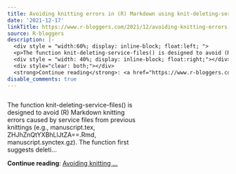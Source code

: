 ```yaml
---
title: Avoiding knitting errors in (R) Markdown using knit-deleting-service-files()
date: '2021-12-17'
linkTitle: https://www.r-bloggers.com/2021/12/avoiding-knitting-errors-in-r-markdown-using-knit-deleting-service-files/
source: R-bloggers
description: |-
  <div style = "width:60%; display: inline-block; float:left; ">
  <p>The function knit-deleting-service-files() is designed to avoid (R) Markdown knitting errors caused by service files from previous knittings (e.g., manuscript.tex, ZHJhZnQtYXBhLlJtZA==.Rmd, manuscript.synctex.gz). The function first suggests deleti...</p></div>
  <div style = "width: 40%; display: inline-block; float:right;"></div>
  <div style="clear: both;"></div>
  <strong>Continue reading</strong>: <a href="https://www.r-bloggers.com/2021/12/avoiding-knitting-errors-in-r-markdown-using-knit-deleting-service-files/">Avoiding knitting  ...
disable_comments: true
---
```

<div style = "width:60%; display: inline-block; float:left; ">
<p>The function knit-deleting-service-files() is designed to avoid (R) Markdown knitting errors caused by service files from previous knittings (e.g., manuscript.tex, ZHJhZnQtYXBhLlJtZA==.Rmd, manuscript.synctex.gz). The function first suggests deleti...</p></div>
<div style = "width: 40%; display: inline-block; float:right;"></div>
<div style="clear: both;"></div>
<strong>Continue reading</strong>: <a href="https://www.r-bloggers.com/2021/12/avoiding-knitting-errors-in-r-markdown-using-knit-deleting-service-files/">Avoiding knitting  ...